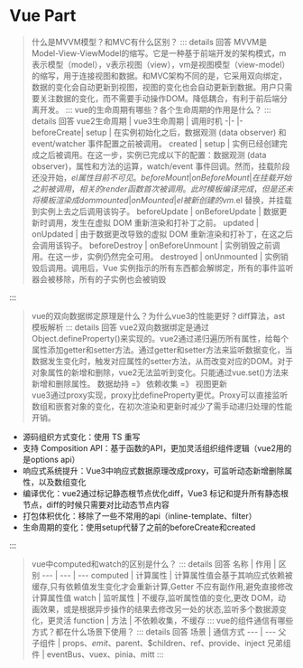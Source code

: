 # Vue Part
>什么是MVVM模型？和MVC有什么区别？ <Badge type="tip" text="primary" />
::: details 回答
>MVVM是Model-View-ViewModel的缩写。它是一种基于前端开发的架构模式，m表示模型（model），v表示视图（view），vm是视图模型（view-model）的缩写，用于连接视图和数据。和MVC架构不同的是，它采用双向绑定，数据的变化会自动更新到视图，视图的变化也会自动更新到数据。用户只需要关注数据的变化，而不需要手动操作DOM。降低耦合，有利于前后端分离开发。
:::
>vue的生命周期有哪些？各个生命周期的作用是什么？ <Badge type="tip" text="primary" />
::: details 回答 
vue2生命周期 | vue3生命周期 | 调用时机
-|- |-
beforeCreate| setup | 在实例初始化之后，数据观测 (data observer) 和 event/watcher 事件配置之前被调用。
created | setup | 实例已经创建完成之后被调用。在这一步，实例已完成以下的配置：数据观测 (data observer)，属性和方法的运算，watch/event 事件回调。然而，挂载阶段还没开始，$el 属性目前不可见。
beforeMount | onBeforeMount | 在挂载开始之前被调用，相关的 render 函数首次被调用。此时模板编译完成，但是还未将模板渲染成dom
mounted | onMounted | el 被新创建的 vm.$el 替换，并挂载到实例上去之后调用该钩子。
beforeUpdate | onBeforeUpdate | 数据更新时调用，发生在虚拟 DOM 重新渲染和打补丁之前。
updated | onUpdated | 由于数据更改导致的虚拟 DOM 重新渲染和打补丁，在这之后会调用该钩子。
beforeDestroy | onBeforeUnmount |  实例销毁之前调用。在这一步，实例仍然完全可用。
destroyed | onUnmounted | 实例销毁后调用。调用后，Vue 实例指示的所有东西都会解绑定，所有的事件监听器会被移除，所有的子实例也会被销毁

:::
>vue的双向数据绑定原理是什么？为什么vue3的性能更好？diff算法，ast 模板解析 <Badge type="warning" text="middle" />
::: details 回答
vue2双向数据绑定是通过Object.defineProperty()来实现的。vue2通过递归遍历所有属性，给每个属性添加getter和setter方法。通过getter和setter方法来监听数据变化，当数据发生变化时，触发对应属性的setter方法，从而改变对应的DOM。对于对象属性的新增和删除，vue2无法监听到变化。只能通过vue.set()方法来新增和删除属性。 数据劫持 =》 依赖收集 =》 视图更新   
vue3通过proxy实现，proxy比defineProperty更优。Proxy可以直接监听数组和嵌套对象的变化，在初次渲染和更新时减少了需手动递归处理的性能开销。

- 源码组织方式变化：使用 TS 重写
- 支持 Composition API：基于函数的API，更加灵活组织组件逻辑（vue2用的是options api）
- 响应式系统提升：Vue3中响应式数据原理改成proxy，可监听动态新增删除属性，以及数组变化
- 编译优化：vue2通过标记静态根节点优化diff，Vue3 标记和提升所有静态根节点，diff的时候只需要对比动态节点内容
- 打包体积优化：移除了一些不常用的api（inline-template、filter）
- 生命周期的变化：使用setup代替了之前的beforeCreate和created

:::
>vue中computed和watch的区别是什么？ <Badge type="tip" text="primary" />
::: details 回答
名称 | 作用 | 区别
--- | --- | --- 
computed | 计算属性 | 计算属性值会基于其响应式依赖被缓存,只有依赖值发生变化才会重新计算,Getter 不应有副作用,避免直接修改计算属性值
watch | 监听属性 | 不缓存,监听属性值的变化,更改 DOM，动画效果，或是根据异步操作的结果去修改另一处的状态,监听多个数据源变化，更灵活
function | 方法 | 不依赖收集，不缓存
:::
>vue的组件通信有哪些方式？都在什么场景下使用？ <Badge type="tip" text="primary" />
::: details 回答
场景 | 通信方式 
--- | --- 
父子组件 | props、$emit、$parent、$children、ref、provide、inject
兄弟组件 | eventBus、vuex、pinia、mitt
:::